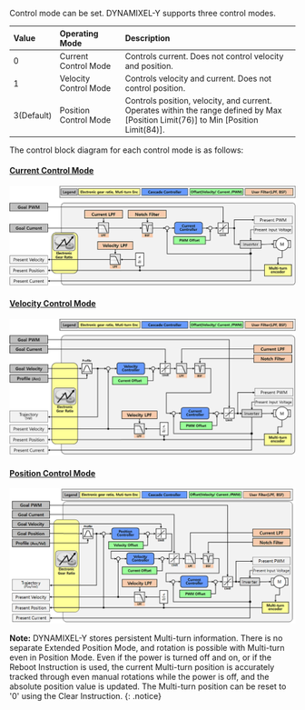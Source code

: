 Control mode can be set. DYNAMIXEL-Y supports three control modes.

| Value      | Operating Mode        | Description                                                                                                                             |
|:-----------|:----------------------|:----------------------------------------------------------------------------------------------------------------------------------------|
| 0          | Current Control Mode  | Controls current. Does not control velocity and position.                                                                               |
| 1          | Velocity Control Mode | Controls velocity and current. Does not control position.                                                                               |
| 3(Default) | Position Control Mode | Controls position, velocity, and current.<br>Operates within the range defined by Max [Position Limit(76)] to Min [Position Limit(84)]. | 

The control block diagram for each control mode is as follows:

#### [Current Control Mode](#current-control-mode)
![](/assets/images/dxl/y/operating_mode_1_en.png)

#### [Velocity Control Mode](#velocity-control-mode)
![](/assets/images/dxl/y/operating_mode_2_en.png)

#### [Position Control Mode](#position-control-mode)
![](/assets/images/dxl/y/operating_mode_3_en.png)

**Note:** DYNAMIXEL-Y stores persistent Multi-turn information. There is no separate Extended Position Mode, and rotation is possible with Multi-turn even in Position Mode. Even if the power is turned off and on, or if the Reboot Instruction is used, the current Multi-turn position is accurately tracked through even manual rotations while the power is off, and the absolute position value is updated. The Multi-turn position can be reset to '0' using the Clear Instruction.
{: .notice}